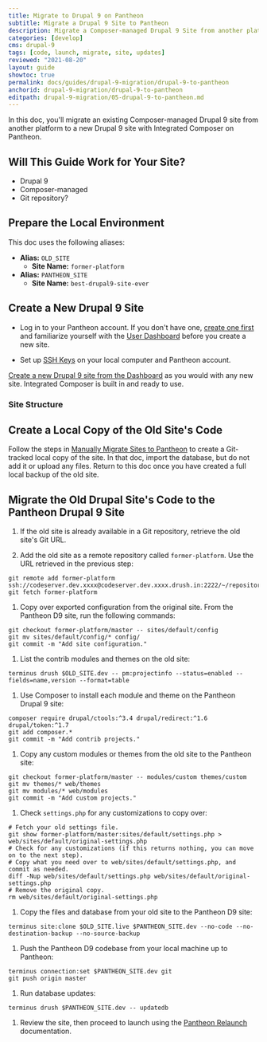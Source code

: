 ```yaml
---
title: Migrate to Drupal 9 on Pantheon
subtitle: Migrate a Drupal 9 Site to Pantheon
description: Migrate a Composer-managed Drupal 9 Site from another platform to Pantheon.
categories: [develop]
cms: drupal-9
tags: [code, launch, migrate, site, updates]
reviewed: "2021-08-20"
layout: guide
showtoc: true
permalink: docs/guides/drupal-9-migration/drupal-9-to-pantheon
anchorid: drupal-9-migration/drupal-9-to-pantheon
editpath: drupal-9-migration/05-drupal-9-to-pantheon.md
---
```


In this doc, you'll migrate an existing Composer-managed Drupal 9 site from another platform to a new Drupal 9 site with Integrated Composer on Pantheon.

## Will This Guide Work for Your Site?

- Drupal 9
- Composer-managed
- Git repository?

## Prepare the Local Environment

<Partial file="drupal-9/prepare-local-environment.md" />

This doc uses the following aliases:

- **Alias:** `OLD_SITE`
  - **Site Name:** `former-platform`
- **Alias:** `PANTHEON_SITE`
  - **Site Name:** `best-drupal9-site-ever`

## Create a New Drupal 9 Site

- Log in to your Pantheon account. If you don't have one, [create one first](https://pantheon.io/register?docs) and familiarize yourself with the [User Dashboard](/guides/quickstart/user-dashboard) before you create a new site.

- Set up [SSH Keys](/ssh-keys) on your local computer and Pantheon account.

[Create a new Drupal 9 site from the Dashboard](/create-sites) as you would with any new site. Integrated Composer is built in and ready to use.

### Site Structure

<Partial file="ic-upstream-structure.md" />

## Create a Local Copy of the Old Site's Code

Follow the steps in [Manually Migrate Sites to Pantheon](/migrate-manual#import-your-code) to create a Git-tracked local copy of the site. In that doc, import the database, but do not add it or upload any files. Return to this doc once you have created a full local backup of the old site.

## Migrate the Old Drupal Site's Code to the Pantheon Drupal 9 Site

1. If the old site is already available in a Git repository, retrieve the old site's Git URL.

1. Add the old site as a remote repository called `former-platform`. Use the URL retrieved in the previous step:

  ```bash{promptUser: user}
  git remote add former-platform ssh://codeserver.dev.xxxx@codeserver.dev.xxxx.drush.in:2222/~/repository.git
  git fetch former-platform
  ```

1. Copy over exported configuration from the original site. From the Pantheon D9 site, run the following commands:

  ```bash{promptUser: user}
  git checkout former-platform/master -- sites/default/config
  git mv sites/default/config/* config/
  git commit -m "Add site configuration."
  ```

1. List the contrib modules and themes on the old site:

  ```bash{promptUser: user}
  terminus drush $OLD_SITE.dev -- pm:projectinfo --status=enabled --fields=name,version --format=table
  ```

1. Use Composer to install each module and theme on the Pantheon Drupal 9 site:

  ```bash{promptUser: user}
  composer require drupal/ctools:^3.4 drupal/redirect:^1.6 drupal/token:^1.7
  git add composer.*
  git commit -m "Add contrib projects."
  ```

1. Copy any custom modules or themes from the old site to the Pantheon site:

  ```bash{promptUser: user}
  git checkout former-platform/master -- modules/custom themes/custom
  git mv themes/* web/themes
  git mv modules/* web/modules
  git commit -m "Add custom projects."
  ```

1. Check `settings.php` for any customizations to copy over:

  ```bash{promptUser: user}
  # Fetch your old settings file.
  git show former-platform/master:sites/default/settings.php > web/sites/default/original-settings.php
  # Check for any customizations (if this returns nothing, you can move on to the next step).
  # Copy what you need over to web/sites/default/settings.php, and commit as needed.
  diff -Nup web/sites/default/settings.php web/sites/default/original-settings.php
  # Remove the original copy.
  rm web/sites/default/original-settings.php
  ```

1. Copy the files and database from your old site to the Pantheon D9 site:

  ```bash{promptUser: user}
  terminus site:clone $OLD_SITE.live $PANTHEON_SITE.dev --no-code --no-destination-backup --no-source-backup
  ```

1. Push the Pantheon D9 codebase from your local machine up to Pantheon:

  ```bash{promptUser: user}
  terminus connection:set $PANTHEON_SITE.dev git
  git push origin master
  ```

1. Run database updates:

  ```bash{promptUser: user}
  terminus drush $PANTHEON_SITE.dev -- updatedb
  ```

1. Review the site, then proceed to launch using the [Pantheon Relaunch](/relaunch) documentation.
